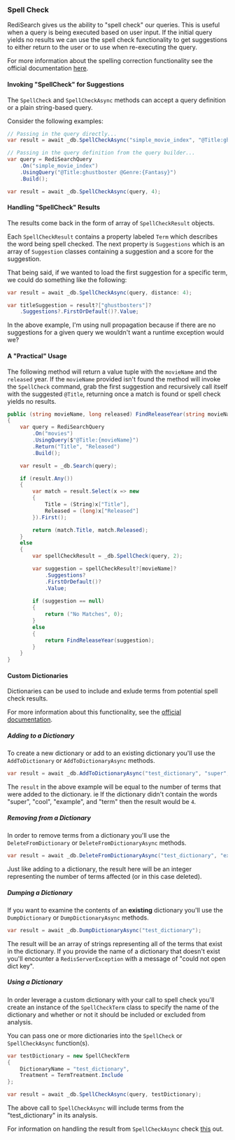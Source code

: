 ### Spell Check

RediSearch gives us the ability to "spell check" our queries.  This is useful when a query is being executed based on user input.  If the initial query yields no results we can use the spell check functionality to get suggestions to either return to the user or to use when re-executing the query. 

For more information about the spelling correction functionality see the official documentation [here](https://oss.redislabs.com/redisearch/Spellcheck/).

#### Invoking "SpellCheck" for Suggestions

The `SpellCheck` and `SpellCheckAsync` methods can accept a query definition or a plain string-based query. 

Consider the following examples:

```csharp
// Passing in the query directly... 
var result = await _db.SpellCheckAsync("simple_movie_index", "@Title:ghustbosters @Genre:{Fantasy}", 4);
```

```csharp
// Passing in the query definition from the query builder...
var query = RediSearchQuery
    .On("simple_movie_index")
    .UsingQuery("@Title:ghustboster @Genre:{Fantasy}")
    .Build();

var result = await _db.SpellCheckAsync(query, 4);
```

#### Handling "SpellCheck" Results

The results come back in the form of array of `SpellCheckResult` objects. 

Each `SpellCheckResult` contains a property labeled `Term` which describes the word being spell checked. The next property is `Suggestions` which is an array of `Suggestion` classes containing a suggestion and a score for the suggestion. 

That being said, if we wanted to load the first suggestion for a specific term, we could do something like the following:

```csharp
var result = await _db.SpellCheckAsync(query, distance: 4);

var titleSuggestion = result?["ghustbosters"]?
    .Suggestions?.FirstOrDefault()?.Value;
```

In the above example, I'm using null propagation because if there are no suggestions for a given query we wouldn't want a runtime exception would we?

#### A "Practical" Usage

The following method will return a value tuple with the `movieName` and the `released` year. If the `movieName` provided isn't found the method will invoke the `SpellCheck` command, grab the first suggestion and recursively call itself with the suggested `@Title`, returning once a match is found or spell check yields no results.

```csharp
public (string movieName, long released) FindReleaseYear(string movieName)
{
	var query = RediSearchQuery
		.On("movies")
		.UsingQuery($"@Title:{movieName}")
		.Return("Title", "Released")
		.Build();

	var result = _db.Search(query);

	if (result.Any())
	{
		var match = result.Select(x => new
		{
			Title = (String)x["Title"],
			Released = (long)x["Released"]
		}).First();

		return (match.Title, match.Released);
	}
	else
	{
		var spellCheckResult = _db.SpellCheck(query, 2);

		var suggestion = spellCheckResult?[movieName]?
			.Suggestions?
			.FirstOrDefault()?
			.Value;
			
		if (suggestion == null)
		{
			return ("No Matches", 0);
		}
		else
		{
			return FindReleaseYear(suggestion);
		}
	}
}
```

#### Custom Dictionaries

Dictionaries can be used to include and exlude terms from potential spell check results.

For more information about this functionality, see the [official documentation](https://oss.redislabs.com/redisearch/Spellcheck/#custom_dictionaries).

##### Adding to a Dictionary

To create a new dictionary or add to an existing dictionary you'll use the `AddToDictionary` or `AddToDictionaryAsync` methods. 

```csharp
var result = await _db.AddToDictionaryAsync("test_dictionary", "super", "cool", "example", "term");
```

The `result` in the above example will be equal to the number of terms that were added to the dictionary. ie If the dictionary didn't contain the words "super", "cool", "example", and "term" then the result would be `4`.

##### Removing from a Dictionary

In order to remove terms from a dictionary you'll use the `DeleteFromDictionary` or `DeleteFromDictionaryAsync` methods.

```csharp
var result = await _db.DeleteFromDictionaryAsync("test_dictionary", "example");
```

Just like adding to a dictionary, the result here will be an integer representing the number of terms affected (or in this case deleted).

##### Dumping a Dictionary

If you want to examine the contents of an **existing** dictionary you'll use the `DumpDictionary` or `DumpDictionaryAsync` methods.

```csharp
var result = await _db.DumpDictionaryAsync("test_dictionary");
```

The result will be an array of strings representing all of the terms that exist in the dictionary. If you provide the name of a dictionary that doesn't exist you'll encounter a `RedisServerException` with a message of "could not open dict key".

##### Using a Dictionary

In order leverage a custom dictionary with your call to spell check you'll create an instance of the `SpellCheckTerm` class to specify the name of the dictionary and whether or not it should be included or excluded from analysis.

You can pass one or more dictionaries into the `SpellCheck` or `SpellCheckAsync` function(s). 

```csharp
var testDictionary = new SpellCheckTerm 
{ 
    DictionaryName = "test_dictionary", 
    Treatment = TermTreatment.Include 
};

var result = await _db.SpellCheckAsync(query, testDictionary);
```

The above call to `SpellCheckAsync` will include terms from the "test_dictionary" in its analysis. 

For information on handling the result from `SpellCheckAsync` check [this](#handling-spellcheck-results) out. 
